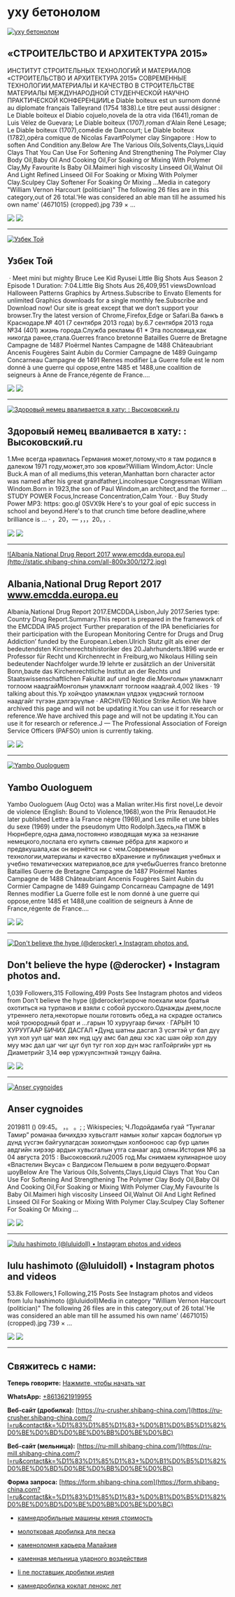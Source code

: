 # уху бетонолом

<a href="https://swt.shibang-china.com/?l=ru&img&k=%D1%83%D1%85%D1%83+%D0%B1%D0%B5%D1%82%D0%BE%D0%BD%D0%BE%D0%BB%D0%BE%D0%BC" target="_blank">![уху бетонолом](http://static.shibang-china.com/all-800x300/5.jpg)</a>

## &#171;СТРОИТЕЛЬСТВО И АРХИТЕКТУРА 2015&#187;
ИНСТИТУТ СТРОИТЕЛЬНЫХ ТЕХНОЛОГИЙ И МАТЕРИАЛОВ &#171;СТРОИТЕЛЬСТВО И АРХИТЕКТУРА 2015&#187; СОВРЕМЕННЫЕ ТЕХНОЛОГИИ,МАТЕРИАЛЫ И КАЧЕСТВО В СТРОИТЕЛЬСТВЕ МАТЕРИАЛЫ МЕЖДУНАРОДНОЙ СТУДЕНЧЕСКОЙ НАУЧНО ПРАКТИЧЕСКОЙ КОНФЕРЕНЦИИLe Diable boiteux est un surnom donn&#233; au diplomate fran&#231;ais Talleyrand (1754 1838).Le titre peut aussi d&#233;signer : Le Diable boiteux el Diabio cojuelo,novela de la otra vida (1641),roman de Luis V&#233;lez de Guevara; Le Diable boiteux (1707),roman d'Alain Ren&#233; Lesage; Le Diable boiteux (1707),com&#233;die de Dancourt; Le Diable boiteux (1782),op&#233;ra comique de Nicolas FavartPolymer clay Singapore : How to soften And Condition any.Below Are The Various Oils,Solvents,Clays,Liquid Clays That You Can Use For Softening And Strengthening The Polymer Clay Body Oil,Baby Oil And Cooking Oil,For Soaking or Mixing With Polymer Clay,My Favourite Is Baby Oil.Maimeri high viscosity Linseed Oil,Walnut Oil And Light Refined Linseed Oil For Soaking or Mixing With Polymer Clay.Sculpey Clay Softener For Soaking Or Mixing …Media in category &quot;William Vernon Harcourt (politician)&quot; The following 26 files are in this category,out of 26 total.'He was considered an able man till he assumed his own name' (4671015) (cropped).jpg 739 &#215; …


<a href="https://whatsapp.shibangsoft.com/WhatsApp.php" target="_blank" title="WhatsApp">![](http://static.shibang-china.com/icon/whatsapp.png)</a> <a href="https://swt.shibang-china.com/?l=ru&icon&k=%D1%83%D1%85%D1%83+%D0%B1%D0%B5%D1%82%D0%BE%D0%BD%D0%BE%D0%BB%D0%BE%D0%BC" target="_blank">![](http://static.shibang-china.com/icon/chat-ru.png)</a>

---

<a href="https://swt.shibang-china.com/?l=ru&img&k=%D1%83%D1%85%D1%83+%D0%B1%D0%B5%D1%82%D0%BE%D0%BD%D0%BE%D0%BB%D0%BE%D0%BC" target="_blank">![Узбек Той](http://static.shibang-china.com/all-800x300/250.jpg)</a>

## Узбек Той
&nbsp;&#0183;&#32;Meet mini but mighty Bruce Lee Kid Ryusei Little Big Shots Aus Season 2 Episode 1 Duration: 7:04.Little Big Shots Aus 26,409,951 viewsDownload Halloween Patterns Graphics by Artness.Subscribe to Envato Elements for unlimited Graphics downloads for a single monthly fee.Subscribe and Download now! Our site is great except that we don‘t support your browser.Try the latest version of Chrome,Firefox,Edge or Safari.Ва банкъ в Краснодаре.№ 401 (7 сентября 2013 года) by.6.7 сентября 2013 года №34 (401) жизнь города.Служба рекламы 61 * Эта пословица,как никогда ранее,стала.Guerres franco bretonne Batailles Guerre de Bretagne Campagne de 1487 Plo&#235;rmel Nantes Campagne de 1488 Ch&#226;teaubriant Ancenis Foug&#232;res Saint Aubin du Cormier Campagne de 1489 Guingamp Concarneau Campagne de 1491 Rennes modifier La Guerre folle est le nom donn&#233; &#224; une guerre qui oppose,entre 1485 et 1488,une coalition de seigneurs &#224; Anne de France,r&#233;gente de France.…


<a href="https://whatsapp.shibangsoft.com/WhatsApp.php" target="_blank" title="WhatsApp">![](http://static.shibang-china.com/icon/whatsapp.png)</a> <a href="https://swt.shibang-china.com/?l=ru&icon&k=%D1%83%D1%85%D1%83+%D0%B1%D0%B5%D1%82%D0%BE%D0%BD%D0%BE%D0%BB%D0%BE%D0%BC" target="_blank">![](http://static.shibang-china.com/icon/chat-ru.png)</a>

---

<a href="https://swt.shibang-china.com/?l=ru&img&k=%D1%83%D1%85%D1%83+%D0%B1%D0%B5%D1%82%D0%BE%D0%BD%D0%BE%D0%BB%D0%BE%D0%BC" target="_blank">![Здоровый немец вваливается в хату: : Высоковский.ru](http://static.shibang-china.com/all-800x300/498.jpg)</a>

## Здоровый немец вваливается в хату: : Высоковский.ru
1.Мне всегда нравилась Германия может,потому,что я там родился в далеком 1971 году,может,это зов крови?William Windom,Actor: Uncle Buck.A man of all mediums,this veteran,Manhattan born character actor was named after his great grandfather,Lincolnesque Congressman William Windom.Born in 1923,the son of Paul Windom,an architect,and the former …STUDY POWER Focus,Increase Concentration,Calm Your.&nbsp;&#0183;&#32;Buy Study Power MP3: https: goo.gl 0SVX9k Here's to your goal of epic success in school and beyond.Here's to that crunch time before deadline,where brilliance is …&nbsp;&#0183;&#32;，20，— ，，，20。，.


<a href="https://whatsapp.shibangsoft.com/WhatsApp.php" target="_blank" title="WhatsApp">![](http://static.shibang-china.com/icon/whatsapp.png)</a> <a href="https://swt.shibang-china.com/?l=ru&icon&k=%D1%83%D1%85%D1%83+%D0%B1%D0%B5%D1%82%D0%BE%D0%BD%D0%BE%D0%BB%D0%BE%D0%BC" target="_blank">![](http://static.shibang-china.com/icon/chat-ru.png)</a>

---

<a href="https://swt.shibang-china.com/?l=ru&img&k=%D1%83%D1%85%D1%83+%D0%B1%D0%B5%D1%82%D0%BE%D0%BD%D0%BE%D0%BB%D0%BE%D0%BC" target="_blank">![Albania,National Drug Report 2017 www.emcdda.europa.eu](http://static.shibang-china.com/all-800x300/1272.jpg)</a>

## Albania,National Drug Report 2017 www.emcdda.europa.eu
Albania,National Drug Report 2017.EMCDDA,Lisbon,July 2017.Series type: Country Drug Report.Summary.This report is prepared in the framework of the EMCDDA IPA5 project ‘Further preparation of the IPA beneficiaries for their participation with the European Monitoring Centre for Drugs and Drug Addiction’ funded by the European.Leben.Ulrich Stutz gilt als einer der bedeutendsten Kirchenrechtshistoriker des 20.Jahrhunderts.1896 wurde er Professor f&#252;r Recht und Kirchenrecht in Freiburg,wo Nikolaus Hilling sein bedeutender Nachfolger wurde.19 lehrte er zus&#228;tzlich an der Universit&#228;t Bonn,baute das Kirchenrechtliche Institut an der Rechts und Staatswissenschaftlichen Fakult&#228;t auf und legte die.Монголын уламжлалт тоглоом наадгайМонголын уламжлалт тоглоом наадгай.4,002 likes &#183; 19 talking about this.Үр хойчдоо уламжлан үлдээх үндэсний тоглоом наадгайг түгээн дэлгэрүүлье&nbsp;&#0183;&#32;ARCHIVED Notice Strike Action.We have archived this page and will not be updating it.You can use it for research or reference.We have archived this page and will not be updating it.You can use it for research or reference.J — The Professional Association of Foreign Service Officers (PAFSO) union is currently taking.


<a href="https://whatsapp.shibangsoft.com/WhatsApp.php" target="_blank" title="WhatsApp">![](http://static.shibang-china.com/icon/whatsapp.png)</a> <a href="https://swt.shibang-china.com/?l=ru&icon&k=%D1%83%D1%85%D1%83+%D0%B1%D0%B5%D1%82%D0%BE%D0%BD%D0%BE%D0%BB%D0%BE%D0%BC" target="_blank">![](http://static.shibang-china.com/icon/chat-ru.png)</a>

---

<a href="https://swt.shibang-china.com/?l=ru&img&k=%D1%83%D1%85%D1%83+%D0%B1%D0%B5%D1%82%D0%BE%D0%BD%D0%BE%D0%BB%D0%BE%D0%BC" target="_blank">![Yambo Ouologuem](http://static.shibang-china.com/all-800x300/1494.jpg)</a>

## Yambo Ouologuem
Yambo Ouologuem (Aug Octo) was a Malian writer.His first novel,Le devoir de violence (English: Bound to Violence,1968),won the Prix Renaudot.He later published Lettre &#224; la France n&#232;gre (1969),and Les mille et une bibles du sexe (1969) under the pseudonym Utto Rodolph.Здесь,на ПМЖ в Нюрнберге,одна дама,постоянно изводящая мужа за незнание немецкого,послала его купить свиные рёбра для жаркого и предвкушала,как он вернётся ни с чем.Современные технологии,материалы и качество вХранение и публикация учебных и учебно тематических материалов,все для учебыGuerres franco bretonne Batailles Guerre de Bretagne Campagne de 1487 Plo&#235;rmel Nantes Campagne de 1488 Ch&#226;teaubriant Ancenis Foug&#232;res Saint Aubin du Cormier Campagne de 1489 Guingamp Concarneau Campagne de 1491 Rennes modifier La Guerre folle est le nom donn&#233; &#224; une guerre qui oppose,entre 1485 et 1488,une coalition de seigneurs &#224; Anne de France,r&#233;gente de France.…


<a href="https://whatsapp.shibangsoft.com/WhatsApp.php" target="_blank" title="WhatsApp">![](http://static.shibang-china.com/icon/whatsapp.png)</a> <a href="https://swt.shibang-china.com/?l=ru&icon&k=%D1%83%D1%85%D1%83+%D0%B1%D0%B5%D1%82%D0%BE%D0%BD%D0%BE%D0%BB%D0%BE%D0%BC" target="_blank">![](http://static.shibang-china.com/icon/chat-ru.png)</a>

---

<a href="https://swt.shibang-china.com/?l=ru&img&k=%D1%83%D1%85%D1%83+%D0%B1%D0%B5%D1%82%D0%BE%D0%BD%D0%BE%D0%BB%D0%BE%D0%BC" target="_blank">![Don't believe the hype (@derocker) • Instagram photos and.](http://static.shibang-china.com/all-800x300/867.jpg)</a>

## Don't believe the hype (@derocker) • Instagram photos and.
1,039 Followers,315 Following,499 Posts See Instagram photos and videos from Don't believe the hype (@derocker)короче поехали мои братья охотиться на турпанов и взяли с собой русского.Однажды днем,после утреннего лета,некоторые пошли готовить обед,а на скрадке остались мой троюродный брат и …гарын 10 хуруугаар бичих&nbsp;&#0183;&#32;ГАРЫН 10 ХУРУУГААР БИЧИХ ДАСГАЛ •Дунд шатны дасгал 3 үсэгтэй үг бал дүү үүл хол уул цаг мал хөх нүд цуу амс бал дөш хэс хас шан ойр хол дуу муу мэс дал цаг чиг цуг бүл туг гол хор дүн мэс галТойргийн урт нь Диаметрийг 3,14 өөр үржүүлсэнтнэй тэнцүү байна.


<a href="https://whatsapp.shibangsoft.com/WhatsApp.php" target="_blank" title="WhatsApp">![](http://static.shibang-china.com/icon/whatsapp.png)</a> <a href="https://swt.shibang-china.com/?l=ru&icon&k=%D1%83%D1%85%D1%83+%D0%B1%D0%B5%D1%82%D0%BE%D0%BD%D0%BE%D0%BB%D0%BE%D0%BC" target="_blank">![](http://static.shibang-china.com/icon/chat-ru.png)</a>

---

<a href="https://swt.shibang-china.com/?l=ru&img&k=%D1%83%D1%85%D1%83+%D0%B1%D0%B5%D1%82%D0%BE%D0%BD%D0%BE%D0%BB%D0%BE%D0%BC" target="_blank">![Anser cygnoides](http://static.shibang-china.com/all-800x300/1096.jpg)</a>

## Anser cygnoides
2019811 () 09:45。 ，。 。; ; Wikispecies; Ч.Лодойдамба гуай “Тунгалаг Тамир” романаа бичихдээ хувьсгалт намын холыг харсан бодлогын үр дүнд үүсгэн байгуулагдсан зохиолчдын холбооноос сар бүр цалин авдгийн хирээр ардын хувьсгалын утга санааг ард олны.История №6 за 04 августа 2015 : Высоковский.ru2005 год.Мы снимаем кулинарное шоу &#171;Властелин Вкуса&#187; с Валдисом Пельшем в роли ведущего.Формат шоуBelow Are The Various Oils,Solvents,Clays,Liquid Clays That You Can Use For Softening And Strengthening The Polymer Clay Body Oil,Baby Oil And Cooking Oil,For Soaking or Mixing With Polymer Clay,My Favourite Is Baby Oil.Maimeri high viscosity Linseed Oil,Walnut Oil And Light Refined Linseed Oil For Soaking or Mixing With Polymer Clay.Sculpey Clay Softener For Soaking Or Mixing …


<a href="https://whatsapp.shibangsoft.com/WhatsApp.php" target="_blank" title="WhatsApp">![](http://static.shibang-china.com/icon/whatsapp.png)</a> <a href="https://swt.shibang-china.com/?l=ru&icon&k=%D1%83%D1%85%D1%83+%D0%B1%D0%B5%D1%82%D0%BE%D0%BD%D0%BE%D0%BB%D0%BE%D0%BC" target="_blank">![](http://static.shibang-china.com/icon/chat-ru.png)</a>

---

<a href="https://swt.shibang-china.com/?l=ru&img&k=%D1%83%D1%85%D1%83+%D0%B1%D0%B5%D1%82%D0%BE%D0%BD%D0%BE%D0%BB%D0%BE%D0%BC" target="_blank">![lulu hashimoto (@luluidoll) • Instagram photos and videos](http://static.shibang-china.com/all-800x300/197.jpg)</a>

## lulu hashimoto (@luluidoll) • Instagram photos and videos
53.8k Followers,1 Following,215 Posts See Instagram photos and videos from lulu hashimoto (@luluidoll)Media in category &quot;William Vernon Harcourt (politician)&quot; The following 26 files are in this category,out of 26 total.'He was considered an able man till he assumed his own name' (4671015) (cropped).jpg 739 &#215; …

<a href="https://whatsapp.shibangsoft.com/WhatsApp.php" target="_blank" title="WhatsApp">![](http://static.shibang-china.com/icon/whatsapp.png)</a> <a href="https://swt.shibang-china.com/?l=ru&icon&k=%D1%83%D1%85%D1%83+%D0%B1%D0%B5%D1%82%D0%BE%D0%BD%D0%BE%D0%BB%D0%BE%D0%BC" target="_blank">![](http://static.shibang-china.com/icon/chat-ru.png)</a>

---
## Свяжитесь с нами:

**Теперь говорите:** [Нажмите, чтобы начать чат](https://swt.shibang-china.com?l=ru&contact&k=%D1%83%D1%85%D1%83+%D0%B1%D0%B5%D1%82%D0%BE%D0%BD%D0%BE%D0%BB%D0%BE%D0%BC)

**WhatsApp:**  [+8613621919955](https://whatsapp.shibangsoft.com/WhatsApp.php)

**Веб-сайт (дробилка):** [https://ru-crusher.shibang-china.com/](https://ru-crusher.shibang-china.com/?l=ru&contact&k=%D1%83%D1%85%D1%83+%D0%B1%D0%B5%D1%82%D0%BE%D0%BD%D0%BE%D0%BB%D0%BE%D0%BC)

**Веб-сайт (мельница):** [https://ru-mill.shibang-china.com/](https://ru-mill.shibang-china.com/?l=ru&contact&k=%D1%83%D1%85%D1%83+%D0%B1%D0%B5%D1%82%D0%BE%D0%BD%D0%BE%D0%BB%D0%BE%D0%BC)

**Форма запроса:** [https://form.shibang-china.com](https://form.shibang-china.com?l=ru&contact&k=%D1%83%D1%85%D1%83+%D0%B1%D0%B5%D1%82%D0%BE%D0%BD%D0%BE%D0%BB%D0%BE%D0%BC)

* [камнедробильные машины кения стоимость](../123/%D0%BA%D0%B0%D0%BC%D0%BD%D0%B5%D0%B4%D1%80%D0%BE%D0%B1%D0%B8%D0%BB%D1%8C%D0%BD%D1%8B%D0%B5%20%D0%BC%D0%B0%D1%88%D0%B8%D0%BD%D1%8B%20%D0%BA%D0%B5%D0%BD%D0%B8%D1%8F%20%D1%81%D1%82%D0%BE%D0%B8%D0%BC%D0%BE%D1%81%D1%82%D1%8C.md)

* [молотковая дробилка для песка](../121/%D0%BC%D0%BE%D0%BB%D0%BE%D1%82%D0%BA%D0%BE%D0%B2%D0%B0%D1%8F%20%D0%B4%D1%80%D0%BE%D0%B1%D0%B8%D0%BB%D0%BA%D0%B0%20%D0%B4%D0%BB%D1%8F%20%D0%BF%D0%B5%D1%81%D0%BA%D0%B0.md)

* [каменоломня карьера Малайзия](../125/%D0%BA%D0%B0%D0%BC%D0%B5%D0%BD%D0%BE%D0%BB%D0%BE%D0%BC%D0%BD%D1%8F%20%D0%BA%D0%B0%D1%80%D1%8C%D0%B5%D1%80%D0%B0%20%D0%9C%D0%B0%D0%BB%D0%B0%D0%B9%D0%B7%D0%B8%D1%8F.md)

* [каменная мельница ударного воздействия](../124/%D0%BA%D0%B0%D0%BC%D0%B5%D0%BD%D0%BD%D0%B0%D1%8F%20%D0%BC%D0%B5%D0%BB%D1%8C%D0%BD%D0%B8%D1%86%D0%B0%20%D1%83%D0%B4%D0%B0%D1%80%D0%BD%D0%BE%D0%B3%D0%BE%20%D0%B2%D0%BE%D0%B7%D0%B4%D0%B5%D0%B9%D1%81%D1%82%D0%B2%D0%B8%D1%8F.md)

* [li ne поставщик дробилки индия](../122/li%20ne%20%D0%BF%D0%BE%D1%81%D1%82%D0%B0%D0%B2%D1%89%D0%B8%D0%BA%20%D0%B4%D1%80%D0%BE%D0%B1%D0%B8%D0%BB%D0%BA%D0%B8%20%D0%B8%D0%BD%D0%B4%D0%B8%D1%8F.md)

* [камнедробилка коклат ленокс лет](../122/%D0%BA%D0%B0%D0%BC%D0%BD%D0%B5%D0%B4%D1%80%D0%BE%D0%B1%D0%B8%D0%BB%D0%BA%D0%B0%20%D0%BA%D0%BE%D0%BA%D0%BB%D0%B0%D1%82%20%D0%BB%D0%B5%D0%BD%D0%BE%D0%BA%D1%81%20%D0%BB%D0%B5%D1%82.md)